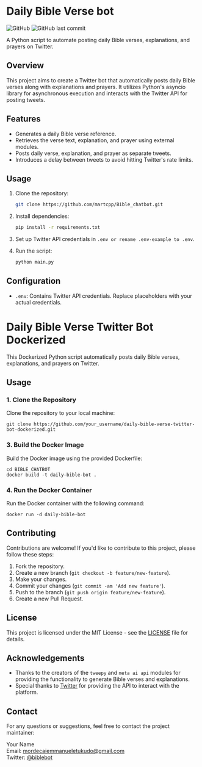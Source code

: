 # Daily Bible Verse bot

![GitHub](https://img.shields.io/github/license/martcpp/daily-bible-verse-twitter-bot)
![GitHub last commit](https://img.shields.io/github/last-commit/martcpp/daily-bible-verse-twitter-bot)

A Python script to automate posting daily Bible verses, explanations, and prayers on Twitter.

## Overview

This project aims to create a Twitter bot that automatically posts daily Bible verses along with explanations and prayers. It utilizes Python's asyncio library for asynchronous execution and interacts with the Twitter API for posting tweets.

## Features

- Generates a daily Bible verse reference.
- Retrieves the verse text, explanation, and prayer using external modules.
- Posts daily verse, explanation, and prayer as separate tweets.
- Introduces a delay between tweets to avoid hitting Twitter's rate limits.

## Usage

1. Clone the repository:

    ```bash
    git clone https://github.com/martcpp/Bible_chatbot.git
    ```

2. Install dependencies:

    ```bash
    pip install -r requirements.txt
    ```

3. Set up Twitter API credentials in `.env or rename .env-example to .env`.

4. Run the script:

    ```bash
    python main.py
    ```

## Configuration

- `.env`: Contains Twitter API credentials. Replace placeholders with your actual credentials.


# Daily Bible Verse Twitter Bot Dockerized

This Dockerized Python script automatically posts daily Bible verses, explanations, and prayers on Twitter.

## Usage

### 1. Clone the Repository

Clone the repository to your local machine:

```
git clone https://github.com/your_username/daily-bible-verse-twitter-bot-dockerized.git
```

### 3. Build the Docker Image

Build the Docker image using the provided Dockerfile:

```
cd BIBLE_CHATBOT
docker build -t daily-bible-bot .
```

### 4. Run the Docker Container

Run the Docker container with the following command:

```
docker run -d daily-bible-bot
```

## Contributing

Contributions are welcome! If you'd like to contribute to this project, please follow these steps:

1. Fork the repository.
2. Create a new branch (`git checkout -b feature/new-feature`).
3. Make your changes.
4. Commit your changes (`git commit -am 'Add new feature'`).
5. Push to the branch (`git push origin feature/new-feature`).
6. Create a new Pull Request.

## License

This project is licensed under the MIT License - see the [LICENSE](LICENSE) file for details.

## Acknowledgements

- Thanks to the creators of the `tweepy` and `meta ai api` modules for providing the functionality to generate Bible verses and explanations.
- Special thanks to [Twitter](https://twitter.com) for providing the API to interact with the platform.

## Contact

For any questions or suggestions, feel free to contact the project maintainer:

Your Name  
Email: mordecaiemmanueletukudo@gmail.com  
Twitter: [@biblebot](https://twitter.com/Martcppdev)

